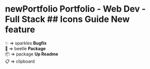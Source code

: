 # newPortfolio Portfolio - Web Dev - Full Stack ## Icons Guide **New feature**	
✨ => sparkles **Bugfix**      
🐞 => beetle **Package**     
📦 => package **Up Readme**   
📋 => clipboard
